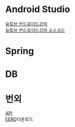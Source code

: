 # Android Studio
[유튜브 안드로이드강의](https://www.youtube.com/watch?v=UNKlX9J6m-A&list=PLC51MBz7PMyyyR2l4gGBMFMMUfYmBkZxm)  
[유튜브 안드로이드강의 소스코드](https://duckssi.tistory.com/12)
# Spring
# DB
# 번외
[API](https://thorn-heather-9d6.notion.site/API-07eaec24871c4a188be761a6e12e8a79)   
[EERD](https://github.com/dongsu0717/JJClub/files/11411527/jj-club.zip)다운로드    
